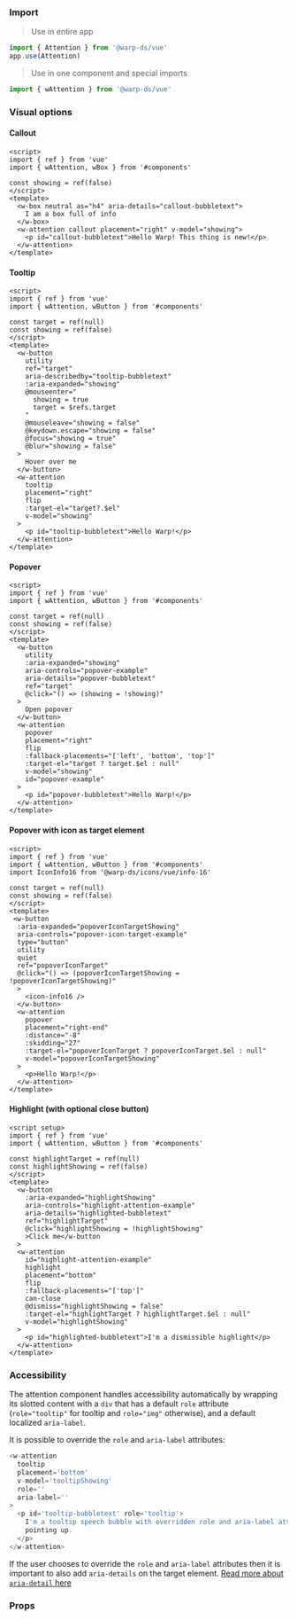 ### Import

> Use in entire app

```js
import { Attention } from '@warp-ds/vue'
app.use(Attention)
```

> Use in one component and special imports

```js
import { wAttention } from '@warp-ds/vue'
```

### Visual options

#### Callout

```vue
<script>
import { ref } from 'vue'
import { wAttention, wBox } from '#components'

const showing = ref(false)
</script>
<template>
  <w-box neutral as="h4" aria-details="callout-bubbletext">
    I am a box full of info
  </w-box>
  <w-attention callout placement="right" v-model="showing">
    <p id="callout-bubbletext">Hello Warp! This thing is new!</p>
  </w-attention>
</template>
```

#### Tooltip

```vue
<script>
import { ref } from 'vue'
import { wAttention, wButton } from '#components'

const target = ref(null)
const showing = ref(false)
</script>
<template>
  <w-button
    utility
    ref="target"
    aria-describedby="tooltip-bubbletext"
    :aria-expanded="showing"
    @mouseenter="
      showing = true
      target = $refs.target
    "
    @mouseleave="showing = false"
    @keydown.escape="showing = false"
    @focus="showing = true"
    @blur="showing = false"
  >
    Hover over me
  </w-button>
  <w-attention
    tooltip
    placement="right"
    flip
    :target-el="target?.$el"
    v-model="showing"
  >
    <p id="tooltip-bubbletext">Hello Warp!</p>
  </w-attention>
</template>
```

#### Popover

```vue
<script>
import { ref } from 'vue'
import { wAttention, wButton } from '#components'

const target = ref(null)
const showing = ref(false)
</script>
<template>
  <w-button
    utility
    :aria-expanded="showing"
    aria-controls="popover-example"
    aria-details="popover-bubbletext"
    ref="target"
    @click="() => (showing = !showing)"
  >
    Open popover
  </w-button>
  <w-attention
    popover
    placement="right"
    flip
    :fallback-placements="['left', 'bottom', 'top']"
    :target-el="target ? target.$el : null"
    v-model="showing"
    id="popover-example"
  >
    <p id="popover-bubbletext">Hello Warp!</p>
  </w-attention>
</template>
```

#### Popover with icon as target element

```vue
<script>
import { ref } from 'vue'
import { wAttention, wButton } from '#components'
import IconInfo16 from '@warp-ds/icons/vue/info-16'

const target = ref(null)
const showing = ref(false)
</script>
<template>
 <w-button
  :aria-expanded="popoverIconTargetShowing"
  aria-controls="popover-icon-target-example"
  type="button"
  utility
  quiet
  ref="popoverIconTarget"
  @click="() => (popoverIconTargetShowing = !popoverIconTargetShowing)"
  >
    <icon-info16 />
  </w-button>
  <w-attention
    popover
    placement="right-end"
    :distance="-8"
    :skidding="27"
    :target-el="popoverIconTarget ? popoverIconTarget.$el : null"
    v-model="popoverIconTargetShowing"
  >
    <p>Hello Warp!</p>
  </w-attention>
</template>
```

#### Highlight (with optional close button)

```vue
<script setup>
import { ref } from 'vue'
import { wAttention, wButton } from '#components'

const highlightTarget = ref(null)
const highlightShowing = ref(false)
</script>
<template>
  <w-button
    :aria-expanded="highlightShowing"
    aria-controls="highlight-attention-example"
    aria-details="highlighted-bubbletext"
    ref="highlightTarget"
    @click="highlightShowing = !highlightShowing"
    >Click me</w-button
  >
  <w-attention
    id="highlight-attention-example"
    highlight
    placement="bottom"
    flip
    :fallback-placements="['top']"
    can-close
    @dismiss="highlightShowing = false"
    :target-el="highlightTarget ? highlightTarget.$el : null"
    v-model="highlightShowing"
  >
    <p id="highlighted-bubbletext">I'm a dismissible highlight</p>
  </w-attention>
</template>
```

### Accessibility

The attention component handles accessibility automatically by wrapping its slotted content with a `div` that has a default `role` attribute (`role="tooltip"` for tooltip and `role="img"` otherwise), and a default localized `aria-label`.

It is possible to override the `role` and `aria-label` attributes:

```js
<w-attention
  tooltip
  placement='bottom'
  v-model='tooltipShowing'
  role=''
  aria-label=''
>
  <p id='tooltip-bubbletext' role='tooltip'>
    I'm a tooltip speech bubble with overridden role and aria-label attributes
    pointing up.
  </p>
</w-attention>
```

If the user chooses to override the `role` and `aria-label` attributes then it is important to also add `aria-details` on the target element. <a target="_blank" href="https://developer.mozilla.org/en-US/docs/Web/Accessibility/ARIA/Attributes/aria-details">Read more about `aria-detail` here</a>

### Props

<api-table type="vue" component="Attention" />
